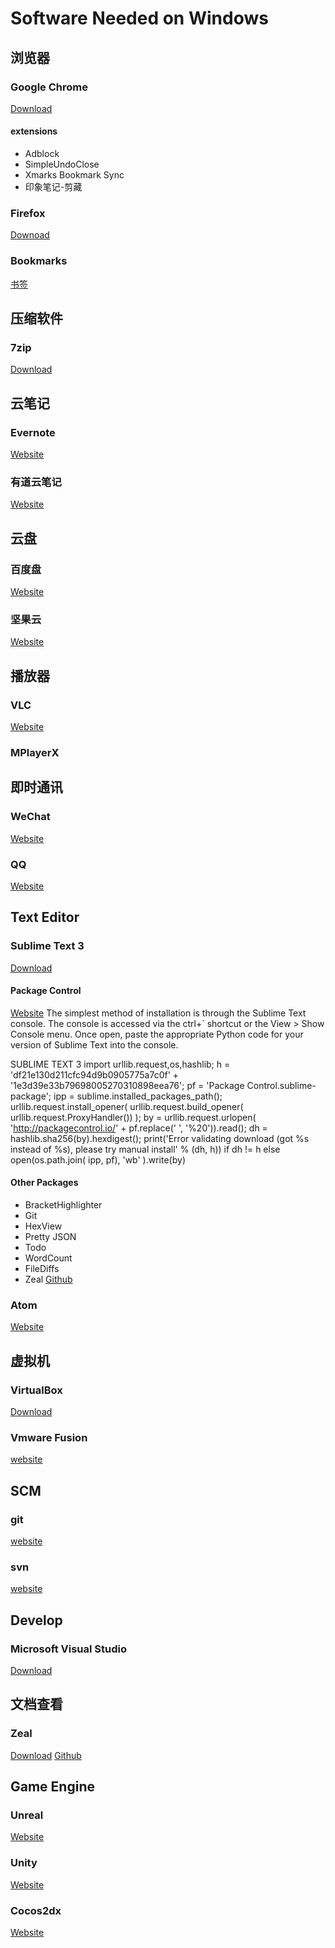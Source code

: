 # Software Needed on Windows

## 浏览器
### Google Chrome
[Download](https://www.google.com/intl/zh-CN/chrome/browser/desktop/index.html)
#### extensions
* Adblock
* SimpleUndoClose
* Xmarks Bookmark Sync
* 印象笔记-剪藏

### Firefox
[Downoad](https://www.mozilla.org/en-US/firefox/?utm_medium=referral&utm_source=firefox-com)

### Bookmarks
[书签](contents/bookmarks_2017_10_9.html)

## 压缩软件
### 7zip
[Download](http://www.7-zip.org/download.html)

## 云笔记
### Evernote
[Website](https://evernote.com/)
### 有道云笔记
[Website](https://note.youdao.com/)

## 云盘
### 百度盘
[Website](https://pan.baidu.com/)
### 坚果云
[Website](https://www.jianguoyun.com/)

## 播放器
### VLC
[Website](https://www.videolan.org/vlc/index.zh.html)
### MPlayerX
[](http://mplayerx.org)

## 即时通讯
### WeChat
[Website](https://www.wechat.com/en/)
### QQ
[Website](https://im.qq.com/download/)

## Text Editor
### Sublime Text 3
[Download](http://www.sublimetext.com/3)
#### Package Control
[Website](https://packagecontrol.io/installation#st3)
The simplest method of installation is through the Sublime Text console. The console is accessed via the ctrl+` shortcut or the View > Show Console menu. Once open, paste the appropriate Python code for your version of Sublime Text into the console.

SUBLIME TEXT 3
	import urllib.request,os,hashlib; h = 'df21e130d211cfc94d9b0905775a7c0f' + '1e3d39e33b79698005270310898eea76'; pf = 'Package Control.sublime-package'; ipp = sublime.installed_packages_path(); urllib.request.install_opener( urllib.request.build_opener( urllib.request.ProxyHandler()) ); by = urllib.request.urlopen( 'http://packagecontrol.io/' + pf.replace(' ', '%20')).read(); dh = hashlib.sha256(by).hexdigest(); print('Error validating download (got %s instead of %s), please try manual install' % (dh, h)) if dh != h else open(os.path.join( ipp, pf), 'wb' ).write(by)

#### Other Packages
* BracketHighlighter
* Git
* HexView
* Pretty JSON
* Todo
* WordCount
* FileDiffs
* Zeal [Github](https://github.com/vaanwd/Zeal)

### Atom
[Website](https://atom.io/)

## 虚拟机
### VirtualBox
[Download](https://www.virtualbox.org/wiki/Downloads)
### Vmware Fusion
[website](https://www.vmware.com/products/fusion.html)

## SCM
### git
[website](https://git-scm.com/)
### svn
[website](https://subversion.apache.org/)

## Develop
### Microsoft Visual Studio
[Download](https://www.visualstudio.com/downloads/)

## 文档查看
### Zeal
[Download](https://zealdocs.org/download.html)
[Github](https://github.com/jkozera/zeal.git)

## Game Engine
### Unreal
[Website](https://www.unrealengine.com/en-US/blog)
### Unity
[Website](https://unity3d.com/cn)
### Cocos2dx
[Website](http://www.cocos2d-x.org/)

